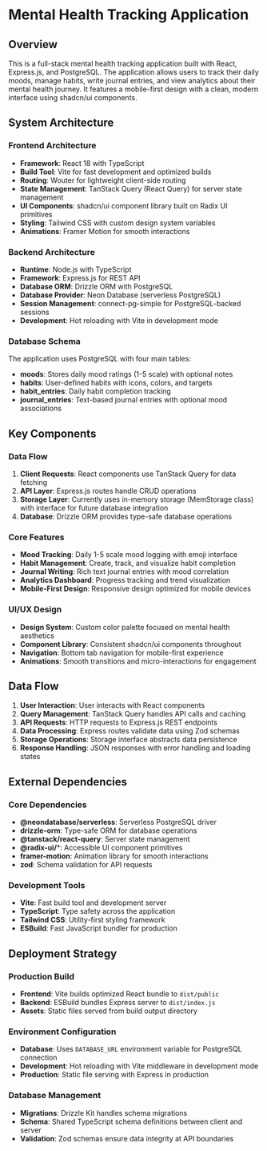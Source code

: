 # Mental Health Tracking Application

## Overview

This is a full-stack mental health tracking application built with React, Express.js, and PostgreSQL. The application allows users to track their daily moods, manage habits, write journal entries, and view analytics about their mental health journey. It features a mobile-first design with a clean, modern interface using shadcn/ui components.


## System Architecture

### Frontend Architecture
- **Framework**: React 18 with TypeScript
- **Build Tool**: Vite for fast development and optimized builds
- **Routing**: Wouter for lightweight client-side routing
- **State Management**: TanStack Query (React Query) for server state management
- **UI Components**: shadcn/ui component library built on Radix UI primitives
- **Styling**: Tailwind CSS with custom design system variables
- **Animations**: Framer Motion for smooth interactions

### Backend Architecture
- **Runtime**: Node.js with TypeScript
- **Framework**: Express.js for REST API
- **Database ORM**: Drizzle ORM with PostgreSQL
- **Database Provider**: Neon Database (serverless PostgreSQL)
- **Session Management**: connect-pg-simple for PostgreSQL-backed sessions
- **Development**: Hot reloading with Vite in development mode

### Database Schema
The application uses PostgreSQL with four main tables:
- **moods**: Stores daily mood ratings (1-5 scale) with optional notes
- **habits**: User-defined habits with icons, colors, and targets
- **habit_entries**: Daily habit completion tracking
- **journal_entries**: Text-based journal entries with optional mood associations

## Key Components

### Data Flow
1. **Client Requests**: React components use TanStack Query for data fetching
2. **API Layer**: Express.js routes handle CRUD operations
3. **Storage Layer**: Currently uses in-memory storage (MemStorage class) with interface for future database integration
4. **Database**: Drizzle ORM provides type-safe database operations

### Core Features
- **Mood Tracking**: Daily 1-5 scale mood logging with emoji interface
- **Habit Management**: Create, track, and visualize habit completion
- **Journal Writing**: Rich text journal entries with mood correlation
- **Analytics Dashboard**: Progress tracking and trend visualization
- **Mobile-First Design**: Responsive design optimized for mobile devices

### UI/UX Design
- **Design System**: Custom color palette focused on mental health aesthetics
- **Component Library**: Consistent shadcn/ui components throughout
- **Navigation**: Bottom tab navigation for mobile-first experience
- **Animations**: Smooth transitions and micro-interactions for engagement

## Data Flow

1. **User Interaction**: User interacts with React components
2. **Query Management**: TanStack Query handles API calls and caching
3. **API Requests**: HTTP requests to Express.js REST endpoints
4. **Data Processing**: Express routes validate data using Zod schemas
5. **Storage Operations**: Storage interface abstracts data persistence
6. **Response Handling**: JSON responses with error handling and loading states

## External Dependencies

### Core Dependencies
- **@neondatabase/serverless**: Serverless PostgreSQL driver
- **drizzle-orm**: Type-safe ORM for database operations
- **@tanstack/react-query**: Server state management
- **@radix-ui/***: Accessible UI component primitives
- **framer-motion**: Animation library for smooth interactions
- **zod**: Schema validation for API requests

### Development Tools
- **Vite**: Fast build tool and development server
- **TypeScript**: Type safety across the application
- **Tailwind CSS**: Utility-first styling framework
- **ESBuild**: Fast JavaScript bundler for production

## Deployment Strategy

### Production Build
- **Frontend**: Vite builds optimized React bundle to `dist/public`
- **Backend**: ESBuild bundles Express server to `dist/index.js`
- **Assets**: Static files served from build output directory

### Environment Configuration
- **Database**: Uses `DATABASE_URL` environment variable for PostgreSQL connection
- **Development**: Hot reloading with Vite middleware in development mode
- **Production**: Static file serving with Express in production

### Database Management
- **Migrations**: Drizzle Kit handles schema migrations
- **Schema**: Shared TypeScript schema definitions between client and server
- **Validation**: Zod schemas ensure data integrity at API boundaries




